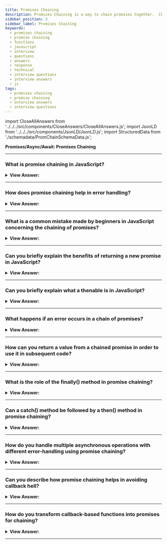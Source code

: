 ```yaml
---
title: Promises Chaining
description: Promises Chaining is a way to chain promises together.  Chaining promises is a process of chaining subscribers of the initial promise. Interview Questions
sidebar_position: 3
sidebar_label: Promises Chaining
keywords:
  - promises chaining
  - promise chaining
  - functions
  - javascript
  - interview
  - questions
  - answers
  - response
  - technical
  - interview questions
  - interview answers
  - js
tags:
  - promises chaining
  - promise chaining
  - interview answers
  - interview questions
---
```


import CloseAllAnswers from '../../../src/components/CloseAnswers/CloseAllAnswers.js';
import JsonLD from '../../../src/components/JsonLD/JsonLD.js';
import StructuredData from './schemadata/PromChainSchemaData.js';

<JsonLD data={StructuredData} />

<head>
  <title>Promises Chaining | JavaScript Frontend Phone Interview</title>
</head>

**Promises/Async/Await: Promises Chaining**

<CloseAllAnswers />

---

### What is promise chaining in JavaScript?

<details>
  <summary><strong>View Answer:</strong></summary>
  <div>
  <div><strong>Interview Response:</strong> Promise chaining is a technique that allows sequential execution of asynchronous operations by connecting multiple promises, using then() and catch() methods, resulting in cleaner and more maintainable code.
  </div><br />
  <div><strong>Technical Response:</strong> Chaining promises is why we have promises in the first place. It is proper to tell JavaScript the next thing to do after an asynchronous task is done, thus avoiding the pyramid of doom typically associated with nested callbacks. It also reduces the complexity of your code and increases readability.
  </div><br />
  <div><strong className="codeExample">Code Example:</strong><br /><br />

  <div></div>

```js
new Promise(function (resolve, reject) {
  setTimeout(() => resolve(1), 1000); // (*)
})
  .then(function (result) {
    // (**)

    console.log(result); // 1
    return result * 2;
  })
  .then(function (result) {
    // (***)

    console.log(result); // 2
    return result * 2;
  })
  .then(function (result) {
    console.log(result); // 4
    return result * 2;
  });
```

  </div>
  </div>
</details>

---

### How does promise chaining help in error handling?

<details>
  <summary><strong>View Answer:</strong></summary>
  <div>
  <div><strong>Interview Response:</strong> Promise chaining centralizes error handling by allowing a single catch() method to handle errors from multiple then() methods, improving readability and reducing the need for multiple error handlers.
  </div><br />
  <div><strong className="codeExample">Code Example:</strong><br /><br />

  <div></div>

```js
function performAsyncTask1() {
    return new Promise((resolve, reject) => {
        // Asynchronous task 1
    });
}

function performAsyncTask2(resultFromTask1) {
    return new Promise((resolve, reject) => {
        // Asynchronous task 2
    });
}

performAsyncTask1()
    .then(resultFromTask1 => performAsyncTask2(resultFromTask1))
    .then(resultFromTask2 => console.log(resultFromTask2))
    .catch(error => console.error('An error occurred:', error)); // error handling in a catch
```

  </div>
  </div>
</details>

---

### What is a common mistake made by beginners in JavaScript concerning the chaining of promises?

<details>
  <summary><strong>View Answer:</strong></summary>
  <div>
  <div><strong>Interview Response:</strong> A classic mistake made by new developers is breaking the promises chain. New developers often attempt to separate or break the chain for readability or lack of knowledge.
</div><br />
  <div><strong>Technical Response:</strong> A classic mistake made by new developers is breaking the promises chain. New developers often attempt to separate or break the chain for readability or lack of knowledge. Although technically, we can also add many “.then” to a single promise. This method isn't considered chaining since it adds numerous handlers to a single promise without passing the result. Instead, they process the result independently from one another. We rarely need multiple handlers for one promise in practice, and chaining often gets used.
</div><br />
  <div><strong className="codeExample">Code Example:</strong><br /><br />

  <div></div>

```js
let promise = new Promise(function (resolve, reject) {
  setTimeout(() => resolve(1), 1000);
});

promise.then(function (result) {
  console.log(result); // 1
  return result * 2;
});

promise.then(function (result) {
  console.log(result); // 1
  return result * 2;
});

promise.then(function (result) {
  console.log(result); // 1
  return result * 2;
});
```

---

:::note
An example of breaking the chain of Promises is using the promise.then, in an individual invocation, subscribe to a promise.
:::

  </div>
  </div>
</details>

---

### Can you briefly explain the benefits of returning a new promise in JavaScript?

<details>
  <summary><strong>View Answer:</strong></summary>
  <div>
  <div><strong>Interview Response:</strong> Returning a new promise in JavaScript enables proper chaining of asynchronous operations, ensures correct value propagation through the chain, and allows for better error handling and overall code maintainability.
</div><br />
  <div><strong className="codeExample">Code Example:</strong><br /><br />

  <div></div>

```js
new Promise(function (resolve, reject) {
  setTimeout(() => resolve(1), 3000);
})
  .then(function (result) {
    console.log(result); // 1

    // Returning a Promise
    return new Promise((resolve, reject) => {
      // (*)
      setTimeout(() => resolve(result * 2), 2000);
    });
  })
  .then(function (result) {
    // (**)

    console.log(result); // 2

    return new Promise((resolve, reject) => {
      setTimeout(() => resolve(result * 2), 1000);
    });
  })
  .then(function (result) {
    console.log(result); // 4
  });
```

  </div>
  </div>
</details>

---

### Can you briefly explain what a thenable is in JavaScript?

<details>
  <summary><strong>View Answer:</strong></summary>
  <div>
  <div><strong>Interview Response:</strong> A thenable in JavaScript is an class, object, or function with a then() method, which can be used in promise chains. Promises are a specific type of thenable, adhering to the Promise/A+ specification.
</div><br />
  <div><strong>Technical Response:</strong> A “thenable” object is an arbitrary object that has a method .then. It gets treated the same way as a promise. The idea is that 3rd-party libraries may implement “promise-compatible” objects of their own. They can have an extended set of methods and be compatible with native promises, because they implement .then. This feature allows us to integrate custom objects with promise chains without having to inherit from Promise.
</div><br />
  <div><strong className="codeExample">Code Example:</strong><br /><br />

  <div></div>

```js
class Thenable {
  constructor(num) {
    this.num = num;
  }
  then(resolve, reject) {
    console.log(resolve); // function() { native code }
    // resolve with this.num * 2 after the 1 second
    setTimeout(() => resolve(this.num * 2), 1000); // (**)
  }
}

new Promise((resolve) => resolve(1))
  .then((result) => {
    return new Thenable(result); // (*)
  })
  .then(console.log); // shows 2 after 1000ms
```

  </div>
  </div>
</details>

---

### What happens if an error occurs in a chain of promises?

<details>
  <summary><strong>View Answer:</strong></summary>
  <div>
  <div><strong>Interview Response:</strong> If an error occurs in a promise chain, the error will be propagated down the chain, skipping remaining then() methods, until it's caught by a catch() method or an unhandled rejection occurs.
  </div><br />
  <div><strong className="codeExample">Code Example:</strong><br /><br />

  <div></div>

```javascript
firstPromise()
    .then(result1 => secondPromise(result1))
    .then(result2 => thirdPromise(result2))
    .catch(error => console.error('An error occurred:', error));
```

In this example:

1. If `firstPromise` rejects or throws an error, `secondPromise` and `thirdPromise` will not be executed. Instead, the control is passed to the catch() method, and the error message from `firstPromise` will be logged.

2. If `firstPromise` resolves but `secondPromise` rejects or throws an error, `thirdPromise` will not be executed. Instead, the control is passed to the catch() method, and the error message from `secondPromise` will be logged.

3. If both `firstPromise` and `secondPromise` resolve but `thirdPromise` rejects or throws an error, the control is passed to the catch() method, and the error message from `thirdPromise` will be logged.

In each case, the catch() method handles the error, preventing it from causing a complete halt of the script execution or from resulting in an unhandled promise rejection, which could lead to undefined behavior or application crash. It's also good practice to always have a catch() at the end of your promise chain to ensure that all possible errors are handled appropriately.

  </div>
  </div>
</details>

---

### How can you return a value from a chained promise in order to use it in subsequent code?

<details>
  <summary><strong>View Answer:</strong></summary>
  <div>
  <div><strong>Interview Response:</strong> To use a value from a promise chain in subsequent code, attach a then() method to the end of the chain, and use the value within the callback or return it as another promise.
  </div><br />
  <div><strong className="codeExample">Code Example:</strong><br /><br />

  <div></div>

```js
myPromise
    .then(value => {
        console.log(value);  // Logs: Hello, JavaScript!
        return value + ' How are you?';
    })
    .then(newValue => {
        console.log(newValue);  // Logs: Hello, JavaScript! How are you?
    })
    .catch(error => {
        console.error('An error occurred:', error);
    });
```

  </div>
  </div>
</details>

---

### What is the role of the finally() method in promise chaining?

<details>
  <summary><strong>View Answer:</strong></summary>
  <div>
  <div><strong>Interview Response:</strong> The finally() method in promise chaining is used to execute code regardless of whether the promises resolved or rejected, making it ideal for cleanup tasks or follow-up actions after the chain.
  </div>
  </div>
</details>

---

### Can a catch() method be followed by a then() method in promise chaining?

<details>
  <summary><strong>View Answer:</strong></summary>
  <div>
  <div><strong>Interview Response:</strong> Yes, a catch() method can be followed by a then() method, allowing you to recover from errors and continue the chain or perform a different action based on the error encountered.
  </div><br />
  <div><strong className="codeExample">Code Example:</strong><br /><br />

  <div></div>

```js
doSomething()
    .then(result => {
        console.log(`Success: ${result}`);
    })
    .catch(error => {
        console.error(`Error: ${error}`);
    })
    .then(() => {
        console.log('This is always called');
    });
```

  </div>
  </div>
</details>

---

### How do you handle multiple asynchronous operations with different error-handling using promise chaining?

<details>
  <summary><strong>View Answer:</strong></summary>
  <div>
  <div><strong>Interview Response:</strong> To handle different error handling in a promise chain, you can place catch() methods after each then() method, allowing you to specifically handle errors related to each individual asynchronous operation.
  </div><br />
  <div><strong className="codeExample">Code Example:</strong><br /><br />

  <div></div>

```javascript
firstPromise()
    .then(result1 => {
        // Use result1
        return secondPromise(result1);
    })
    .catch(error => {
        console.error('An error occurred in firstPromise:', error);
    })
    .then(result2 => {
        // Use result2
        return thirdPromise(result2);
    })
    .catch(error => {
        console.error('An error occurred in secondPromise:', error);
    })
    .then(result3 => {
        // Use result3
    })
    .catch(error => {
        console.error('An error occurred in thirdPromise:', error);
    });
```

In this example:

1. If `firstPromise` fails, its error will be caught in the first `.catch()` block and the subsequent `.then()` and `.catch()` blocks will not be executed.

2. If `secondPromise` fails, its error will be caught in the second `.catch()` block and the last `.then()` and `.catch()` block will not be executed.

3. If `thirdPromise` fails, its error will be caught in the last `.catch()` block.

Keep in mind that in this structure, if a promise fails, the following promises will not be executed because a rejected promise will immediately lead the control flow to the nearest `.catch()` block.

This method provides granular control over error handling for each promise, allowing you to handle each error in a different manner if needed.

---

:::note
This way of handling errors in promises is not very common because usually we want to execute all asynchronous tasks and handle all the errors in a centralized `.catch()` block. But it can be useful in some specific cases.
:::

  </div>
  </div>
</details>

---

### Can you describe how promise chaining helps in avoiding callback hell?

<details>
  <summary><strong>View Answer:</strong></summary>
  <div>
  <div><strong>Interview Response:</strong> Promise chaining avoids callback hell by providing a flat, linear structure for handling asynchronous operations, reducing nested callbacks and improving readability and maintainability of the code.
  </div>
  </div>
</details>

---

### How do you transform callback-based functions into promises for chaining?

<details>
  <summary><strong>View Answer:</strong></summary>
  <div>
  <div><strong>Interview Response:</strong> You can transform callback-based functions into promises using the Promise constructor, by placing the callback-based function inside the constructor and resolving or rejecting the promise in the callback.
  </div><br />
  <div><strong className="codeExample">Code Example:</strong><br /><br />

  <div></div>

```js
function callbackFunction(data, callback) {
    // ... some async operation
    callback(error, result);
}

// transforming the above function into a promise-based function
function promiseFunction(data) {
    return new Promise((resolve, reject) => {
        callbackFunction(data, (error, result) => {
            if (error) {
                reject(error);
            } else {
                resolve(result);
            }
        });
    });
}
```

  </div>
  </div>
</details>

---

